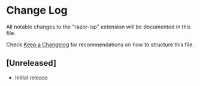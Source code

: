 # Change Log
All notable changes to the "razor-lsp" extension will be documented in this file.

Check [Keep a Changelog](http://keepachangelog.com/) for recommendations on how to structure this file.

## [Unreleased]
- Initial release